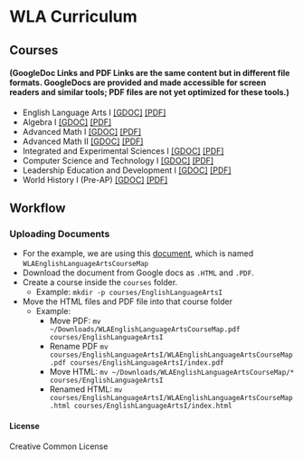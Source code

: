 # WLA Curriculum

## Courses 
#### (GoogleDoc Links and PDF Links are the same content but in different file formats. GoogleDocs are provided and made accessible for screen readers and similar tools; PDF files are not yet optimized for these tools.)

- English Language Arts I [\[GDOC\]](https://docs.google.com/document/d/1c1XubX4diXcQmJHfrPOZzlITQ9MZR8dclSo_v7J-JAw/edit?usp=sharing) [\[PDF\]](https://stemlyorg.github.io/curriculum/courses/EnglishLanguageArts1/index.pdf)
- Algebra I [\[GDOC\]](https://docs.google.com/document/d/1B69JQFi_3gDfaGXiXYefOFcOK2jbOg_VEO9kXSxCyU8/edit?usp=sharing) [\[PDF\]](https://stemlyorg.github.io/curriculum/courses/Algebra1/index.pdf)
- Advanced Math I [\[GDOC\]](https://docs.google.com/document/d/1FF-gOz4jInKf89JEJ4bwnsGyC_TcOyhrnwV9MLjhfPo/edit?usp=sharing) [\[PDF\]](https://stemlyorg.github.io/curriculum/courses/AdvancedMath1/index.pdf)
- Advanced Math II [\[GDOC\]](https://docs.google.com/document/d/1FL5ZoHh2DE53j7Apru23p437kb7nU_E_MWZcOxL745k/edit?usp=sharing) [\[PDF\]](https://stemlyorg.github.io/curriculum/courses/AdvancedMath2/index.pdf)
- Integrated and Experimental Sciences I [\[GDOC\]](https://docs.google.com/document/d/1Rf9PmKQbiI0PEgkfDiNo1uluMJFInuNEQCMJw4_ZQXM/edit?usp=sharing) [\[PDF\]](https://stemlyorg.github.io/curriculum/courses/IESciences1/index.pdf)
- Computer Science and Technology I [\[GDOC\]](https://docs.google.com/document/d/1cYM9UNHl7Qj_8CF9C1Kes4wtZizfQrJNHKDUbXvZlWs/edit?usp=sharing) [\[PDF\]](https://stemlyorg.github.io/curriculum/courses/CS1/index.pdf)
- Leadership Education and Development I [\[GDOC\]](https://docs.google.com/document/d/1UgbHjpFMPOcjDMiYr-16Il8VPYNogTBVq_wk5P0ui3s/edit?usp=sharing) [\[PDF\]](https://stemlyorg.github.io/curriculum/courses/Lead1/index.pdf)
- World History I (Pre-AP) [\[GDOC\]](https://docs.google.com/document/d/1a40Z9qu_1gtJZEXw3gdSfR1Jg7R2_3PGTEvL4BqLVvo/edit?usp=sharing) [\[PDF\]](https://stemlyorg.github.io/curriculum/courses/WH1/index.pdf)

## Workflow

### Uploading Documents

- For the example, we are using this [document](https://docs.google.com/document/d/1c1XubX4diXcQmJHfrPOZzlITQ9MZR8dclSo_v7J-JAw/edit?usp=sharing), which is named `WLAEnglishLanguageArtsCourseMap`
- Download the document from Google docs as `.HTML` and `.PDF`.
- Create a course inside the `courses` folder.
  - Example: `mkdir -p courses/EnglishLanguageArtsI` 
- Move the HTML files and PDF file into that course folder
  - Example:
    - Move PDF: `mv ~/Downloads/WLAEnglishLanguageArtsCourseMap.pdf courses/EnglishLanguageArtsI`
    - Rename PDF `mv courses/EnglishLanguageArtsI/WLAEnglishLanguageArtsCourseMap.pdf courses/EnglishLanguageArtsI/index.pdf`
    - Move HTML: `mv ~/Downloads/WLAEnglishLanguageArtsCourseMap/* courses/EnglishLanguageArtsI`
    - Renamed HTML: `mv courses/EnglishLanguageArtsI/WLAEnglishLanguageArtsCourseMap.html courses/EnglishLanguageArtsI/index.html`



#### License
Creative Common License
